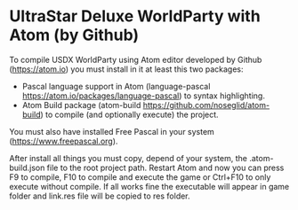 UltraStar Deluxe WorldParty with Atom (by Github)
=================================================

To compile USDX WorldParty using Atom editor developed by Github (https://atom.io) you must install in it at least this two packages:
- Pascal language support in Atom (language-pascal https://atom.io/packages/language-pascal) to syntax highlighting.
- Atom Build package (atom-build https://github.com/noseglid/atom-build) to compile (and optionally execute) the project.

You must also have installed Free Pascal in your system (https://www.freepascal.org).

After install all things you must copy, depend of your system, the .atom-build.json file to the root project path. Restart Atom and now you can press F9 to compile, F10 to compile and execute the game or Ctrl+F10 to only execute without compile. If all works fine the executable will appear in game folder and link.res file will be copied to res folder.
